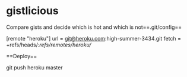 gistlicious
========

Compare gists and decide which is hot and which is not==.git/config==

[remote "heroku"]
	url = git@heroku.com:high-summer-3434.git
	fetch = +refs/heads/*:refs/remotes/heroku/*

==Deploy==

git push heroku master

